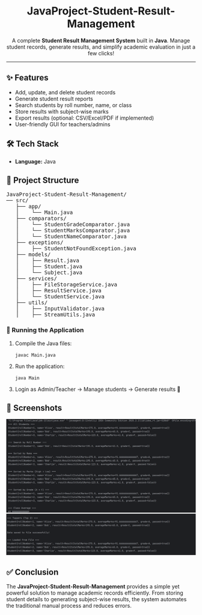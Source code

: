 <h1 align="center"> JavaProject-Student-Result-Management</h1>

<p align="center">
  A complete <b>Student Result Management System</b> built in <b>Java</b>.  
  Manage student records, generate results, and simplify academic evaluation in just a few clicks! 
</p>

<hr/>

<h2>✨ Features</h2>
<ul>
  <li> Add, update, and delete student records</li>
  <li> Generate student result reports</li>
  <li> Search students by roll number, name, or class</li>
  <li> Store results with subject-wise marks</li>
  <li> Export results (optional: CSV/Excel/PDF if implemented)</li>
  <li> User-friendly GUI for teachers/admins</li>
</ul>

<h2>🛠️ Tech Stack</h2>
<ul>
  <li><b>Language:</b> Java</li>
</ul>

<h2>📂 Project Structure</h2>

<pre>
JavaProject-Student-Result-Management/
── src/
   ├── app/
   │    └── Main.java
   ├── comparators/
   │    └── StudentGradeComparator.java
   │    └── StudentMarksComparator.java
   │    └── StudentNameComparator.java
   ├── exceptions/
   │    ├── StudentNotFoundException.java
   ├── models/
   │    ├── Result.java
   │    ├── Student.java
   │    └── Subject.java
   ├── services/
   │    ├── FileStorageService.java
   │    ├── ResultService.java
   │    └── StudentService.java
   ├── utils/
   │    ├── InputValidator.java
   │    ├── StreamUtils.java
</pre>

<h3>🔹 Running the Application</h3>
<ol>
  <li>Compile the Java files:
    <pre><code>javac Main.java</code></pre>
  </li>
  <li>Run the application:
    <pre><code>java Main</code></pre>
  </li>
  <li>Login as Admin/Teacher → Manage students → Generate results 🎉</li>
</ol>

<h2>📸 Screenshots</h2>
<p align="center">
  <img src="Image/Image1.png" />
  <img src="Image/Image2.png" />
</p>

<h2>✅ Conclusion</h2>
<p>
The <b>JavaProject-Student-Result-Management</b> provides a simple yet powerful solution 
to manage academic records efficiently. From storing student details to generating 
subject-wise results, the system automates the traditional manual process and reduces 
errors. 
</p>
